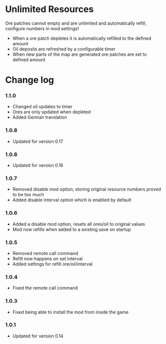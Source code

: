 # Unlimited Resources

Ore patches cannot empty and are unlimited and automatically refill, configure numbers in mod settings!

- When a ore patch depletes it is automatically refilled to the defined amount
- Oil deposits are refreshed by a configurable timer
- When new parts of the map are generated ore patches are set to defined amount

# Change log

### 1.1.0

- Changed oil updates to timer
- Ores are only updated when depleted
- Added German translation

### 1.0.8

- Updated for version 0.17

### 1.0.8

- Updated for version 0.16

### 1.0.7

- Removed disable mod option, storing original resource numbers proved to be too much
- Added disable interval option which is enabled by default

### 1.0.6

- Added a disable mod option, resets all ores/oil to original values
- Mod now refills when added to a existing save on startup

### 1.0.5

- Removed remote call command
- Refill now happens on set interval
- Added settings for refill ore/oil/interval

### 1.0.4

- Fixed the remote call command

### 1.0.3

- Fixed being able to install the mod from inside the game

### 1.0.1

- Updated for version 0.14
